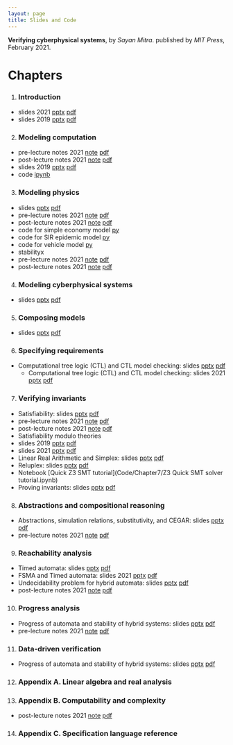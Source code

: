 ```yaml
---
layout: page
title: Slides and Code
---
```

**Verifying cyberphysical systems**, by _Sayan Mitra_. published by
_MIT Press_, February 2021. 

# Chapters

1. ### Introduction
  * slides 2021 [pptx](Slides/Introduction-cps21.pptx) [pdf](Slides/Introduction-cps21.pdf)
  * slides 2019 [pptx](Slides/Introduction-cps.pptx) [pdf](Slides/Introduction-cps.pdf)
2. ### Modeling computation
  * pre-lecture notes 2021 [note](Notes/ModelingComputationUnfilled.note) [pdf](Notes/ModelingComputationUnfilled.pdf) 
  * post-lecture notes 2021 [note](Notes/Modeling-comp-final.note) [pdf](Notes/Modeling-comp-final.pdf) 
  * slides 2019 [pptx](Slides/ModelingComputation.pptx) [pdf](Slides/ModelingComputation.pdf)
  * code [ipynb](https://gitlab.engr.illinois.edu/mitras/cps_bookcode/blob/master/Chapter%202/Notebook/Chapter2.ipynb)
3. ### Modeling physics
  * slides [pptx](Slides/ModelingPhysics.pptx) [pdf](Slides/ModelingPhysics.pdf)
  * pre-lecture notes 2021 [note](Notes/Pre-lecture-dynsys.note) [pdf](Notes/Pre-lecture-dynsys.pdf) 
  * post-lecture notes 2021 [note](Notes/Post-Dynamical-systems.note) [pdf](Notes/Post-Dynamical-systems.pdf) 
  * code for simple economy model  [py](https://github.com/sayanmitracode/cpsbooksite/blob/gh-pages/Code/Chapter3/econmodel.py)
  * code for SIR epidemic model [py](https://github.com/sayanmitracode/cpsbooksite/blob/gh-pages/Code/Chapter3/sir-basic.py)
  * code for vehicle model [py](https://github.com/sayanmitracode/cpsbooksite/blob/gh-pages/Code/Chapter3/rearwheel_hw.py)
  * stabilityx
  * pre-lecture notes 2021 [note](Notes/Pre-Lyapunov-stability.note) [pdf](Notes/Pre-Lyapunov-stability.pdf) 
  * post-lecture notes 2021 [note](Notes/Post-Lyapunov-stability.note) [pdf](Notes/Post-Lyapunov-stability.pdf) 
4. ### Modeling cyberphysical systems
  * slides [pptx](Slides/ModelingCyberphysicalSystems.pptx) [pdf](Slides/ModelingCyberphysicalSystems.pdf)
5. ### Composing models
  * slides [pptx](Slides/Composition.pptx) [pdf](Slides/Composition.pdf)
6. ### Specifying requirements
  * Computational tree logic (CTL) and CTL model checking: slides [pptx](Slides/CTLModelChecking.pptx) [pdf](Slides/CTLModelChecking.pdf)
    * Computational tree logic (CTL) and CTL model checking: slides 2021 [pptx](Slides/CTLModelChecking21.pptx) [pdf](Slides/CTLModelChecking21.pdf)
7. ### Verifying invariants
  * Satisfiability: slides [pptx](Slides/sat-smt.pptx) [pdf](Slides/sat-smt.pdf)
  * pre-lecture notes 2021 [note](Notes/Satisfiability-pre.note) [pdf](Notes/Satisfiability-pre.pdf) 
  * post-lecture notes 2021 [note](Notes/Satisfiability-post.note) [pdf](Notes/Satisfiability-post.pdf) 
  * Satisfiability modulo theories
  * slides 2019 [pptx](Slides/smt.pptx) [pdf](Slides/smt.pdf)
  * slides 2021 [pptx](Slides/smt21.pptx) [pdf](Slides/smt21.pdf)
  * Linear Real Arithmetic and Simplex: slides [pptx](Slides/simplex21.pptx) [pdf](Slides/simplex21.pdf)
  * Reluplex: slides [pptx](Slides/reluplex21.pptx) [pdf](Slides/reluplex21.pdf)
  * Notebook [Quick Z3 SMT tutorial](Code/Chapter7/Z3 Quick SMT solver tutorial.ipynb)
  * Proving invariants: slides [pptx](Slides/CPSInvariants.pptx) [pdf](Slides/CPSInvariants.pdf)
8. ### Abstractions and compositional reasoning
  * Abstractions, simulation relations, substitutivity, and CEGAR: slides [pptx](Slides/Abstractions.pptx) [pdf](Slides/Abstractions.pdf)
  * pre-lecture notes 2021 [note](Notes/Timeabstraction.note) [pdf](Notes/Timeabstraction.pdf) 
9. ### Reachability analysis 
  * Timed automata: slides [pptx](Slides/ReachabilityTimedAutomata.pptx) [pdf](Slides/ReachabilityTimedAutomata.pdf)
  * FSMA and Timed automata: slides 2021 [pptx](Slides/ReachabilityTimedAutomata21.pptx) [pdf](Slides/ReachabilityTimedAutomata21.pdf)
  * Undecidability problem for hybrid automata: slides [pptx](Slides/UndecidabilityRHA.pptx) [pdf](Slides/UndecidabilityRHA.pdf) 
  * post-lecture notes 2021 [note](Notes/TMundecidability-post.note) [pdf](Notes/TMundecidability-post.pdf)
10. ### Progress analysis
  * Progress of automata and stability of hybrid systems: slides [pptx](Slides/ProgressVerification.pptx) [pdf](Slides/ProgressVerification.pdf)
  * pre-lecture notes 2021 [note](Notes/Progress-pre.note) [pdf](Notes/Progress-pre.pdf) 

11. ### Data-driven verification
  * Progress of automata and stability of hybrid systems: slides [pptx](Slides/Datadriven-verification.pptx) [pdf](Slides/Datadriven-verification.pdf)
12. ### Appendix A. Linear algebra and real analysis
13. ### Appendix B. Computability and complexity
  * post-lecture notes 2021 [note](Notes/TMundecidability.note) [pdf](Notes/TMundecidability.pdf)
14. ### Appendix C. Specification language reference
